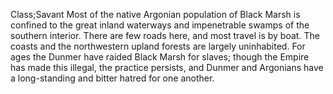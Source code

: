Class;Savant
Most of the native Argonian population of Black Marsh is confined to the great inland waterways and impenetrable swamps of the southern interior. There are few roads here, and most travel is by boat. The coasts and the northwestern upland forests are largely uninhabited. For ages the Dunmer have raided Black Marsh for slaves; though the Empire has made this illegal, the practice persists, and Dunmer and Argonians have a long-standing and bitter hatred for one another.